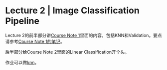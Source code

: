 Lecture 2 | Image Classification Pipeline
===
Lecture 2的前半部分讲[Course Note 1](http://cs231n.github.io/classification/)里面的内容，包括KNN和Validation。要点请参考[Course Note 1的笔记](https://github.com/FortiLeiZhang/cs231n/blob/master/document/Course%20Note%201.md)。

后半部分给Course Note 2里面的Linear Classification开个头。

作业可以做[knn](https://github.com/FortiLeiZhang/cs231n/blob/master/code/cs231n/assignment1/knn.ipynb)。
